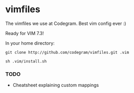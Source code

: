 # vimfiles

The vimfiles we use at Codegram. Best vim config ever :)

Ready for VIM 7.3!

In your home directory:

    git clone http://github.com/codegram/vimfiles.git .vim

    sh .vim/install.sh

### TODO

* Cheatsheet explaining custom mappings

